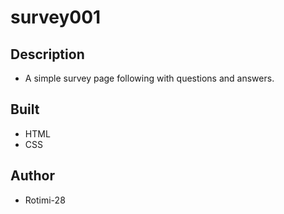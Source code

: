 # survey001
## Description
* A simple survey page following with questions and answers.

## Built
* HTML
* CSS

## Author
* Rotimi-28